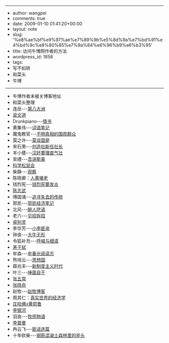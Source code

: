 - --
- author: wangpei
- comments: true
- date: 2009-01-10 01:41:20+00:00
- layout: note
- slug: '%e8%ae%bf%e9%97%ae%e7%89%9b%e5%8d%9a%e7%bd%91%e4%bd%9c%e8%80%85%e7%9a%84%e6%96%b9%e6%b3%95'
- title: 访问牛博网作者的方法
- wordpress_id: 1858
- tags:
- 写不如转
- 和菜头
- 牛博
- --
- 牛博作者未被关博客地址
- 和菜头整理
- 连岳---[第八大洲](http://www.lianyue.net/)
- [梁文道](http://www.my1510.cn/author.php?mantaoleung)
- Drunkpiano---[情书](http://www.drunkpiano-liuyu.net/)
- 黄集伟---[词语笔记](http://blog.huangjiwei.com/)
- 魔鬼教官---[不明真相的围观群众](http://tbmhx.blog.163.com/)
- 莫之许---[莫谈国是](http://622007803.qzone.qq.com/)
- 宋石男---[创造社新任社长](http://ssnly100.blog.163.com/)
- 羊小倭---[汉奸要理直气壮](http://www.yangxiaowo.com/)
- 吴禮---[吾讲斯美](http://www.my1510.cn/author.php?woodlee)
- [科学松鼠会](http://songshuhui.net/)
- 柴静---[观察](http://blog.sina.com.cn/chjguancha)
- 陈晓卿：[人黄猪老](http://hizi17881965.spaces.live.com/)
- 钱烈宪---[钱烈宪要发炎](http://blog.ifeng.com/1738385.html)
- [陈志武](http://chenzhiwu.blog.sohu.com/)
- 傅国涌---[追寻失去的传统](http://fuguoyong.blog.sohu.com/)
- 郭凯---[郭凯经济笔记](http://kaieconblog.spaces.live.com/)
- 北风---[醉人呓语](http://wenyc1230.blog.163.com/)
- 老六---[见招拆招](http://pigu6.yculblog.com/)
- [卓别灵](http://zhuobieling.bucool.blog.163.com/)
- 李华芳---[小李匪盗](http://blog.sina.com.cn/lihuafang)
- 钟良---[大牛无形](http://www.daynew.net/)
- 令狐补充---[呼喊与细语](http://www.buchong.net/)
- [茅于轼](http://blog.sina.com.cn/maoyushi)
- 牟森---[牟春光阅读志](http://blog.sina.com.cn/mousen)
- 熊培云---[思想国](http://622007846.qzone.qq.com/)
- 薛兆丰---[新制度主义时代](http://xuezhaofeng.com/)
- 叶三---[唾面自干](http://blog.sina.com.cn/puppy780520)
- [张五常](http://blog.sina.com.cn/zhangwuchang)
- [张晓舟](http://blog.sina.com.cn/zhangxiaozhou)
- 赵牧---[赵牧博客](http://zhaomu.blog.sohu.com/)
- 周其仁：[真实世界的经济学](http://zhouqiren.blog.sohu.com/)
- [庄哈佛x黄耶鲁](http://eyeballcollector.blogbus.com/)
- [李银河](http://blog.sina.com.cn/liyinhe)
- 羽良---[牧师物语](http://priestliu.spaces.live.com/)
- [李普曼](http://www.my1510.cn/author.php?zhroay)
- 冉云飞---[匪话连篇](http://www.my1510.cn/author.php?ranyunfei)
- 十年砍柴---[钢筋混凝土森林里的斧头](http://blog.tianya.cn/blogger/view_blog.asp?BlogName=liy303)
